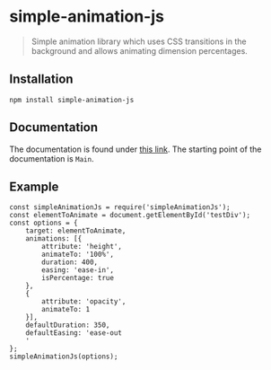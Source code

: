 
# simple-animation-js

> Simple animation library which uses CSS transitions in the background and allows animating dimension percentages.

## Installation

    npm install simple-animation-js

## Documentation

The documentation is found under [this link](https://competec.github.io/simple-animation-js).
The starting point of the documentation is `Main`.

## Example

    const simpleAnimationJs = require('simpleAnimationJs');
	const elementToAnimate = document.getElementById('testDiv');
	const options = {
		target: elementToAnimate,
		animations: [{
		    attribute: 'height',
		    animateTo: '100%',
		    duration: 400,
		    easing: 'ease-in',
		    isPercentage: true
	    },
	    {
		    attribute: 'opacity',
		    animateTo: 1
	    }],
	    defaultDuration: 350,
	    defaultEasing: 'ease-out
		'
   	};
   	simpleAnimationJs(options);
